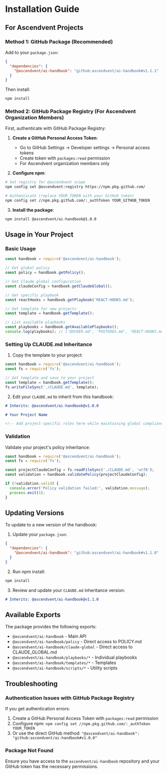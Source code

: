 # Installation Guide

## For Ascendvent Projects

### Method 1: GitHub Package (Recommended)

Add to your `package.json`:

```json
{
  "dependencies": {
    "@ascendvent/ai-handbook": "github:ascendvent/ai-handbook#v1.1.1"
  }
}
```

Then install:
```bash
npm install
```

### Method 2: GitHub Package Registry (For Ascendvent Organization Members)

First, authenticate with GitHub Package Registry:

1. **Create a GitHub Personal Access Token**:
   - Go to GitHub Settings → Developer settings → Personal access tokens
   - Create token with `packages:read` permission
   - For Ascendvent organization members only

2. **Configure npm**:
```bash
# Set registry for @ascendvent scope
npm config set @ascendvent:registry https://npm.pkg.github.com/

# Authenticate (replace YOUR_TOKEN with your GitHub token)
npm config set //npm.pkg.github.com/:_authToken YOUR_GITHUB_TOKEN
```

3. **Install the package**:
```bash
npm install @ascendvent/ai-handbook@1.0.0
```

## Usage in Your Project

### Basic Usage

```javascript
const handbook = require('@ascendvent/ai-handbook');

// Get global policy
const policy = handbook.getPolicy();

// Get Claude global configuration
const claudeConfig = handbook.getClaudeGlobal();

// Get specific playbook
const reactHooks = handbook.getPlaybook('REACT-HOOKS.md');

// Get template for new projects
const template = handbook.getTemplate();

// List available playbooks
const playbooks = handbook.getAvailablePlaybooks();
console.log(playbooks); // ['DOCKER.md', 'POSTGRES.md', 'REACT-HOOKS.md', 'TYPESCRIPT.md']
```

### Setting Up CLAUDE.md Inheritance

1. Copy the template to your project:
```javascript
const handbook = require('@ascendvent/ai-handbook');
const fs = require('fs');

// Get template and save to your project
const template = handbook.getTemplate();
fs.writeFileSync('./CLAUDE.md', template);
```

2. Edit your `CLAUDE.md` to inherit from this handbook:
```markdown
# Inherits: @ascendvent/ai-handbook@v1.0.0

# Your Project Name

<!-- Add project-specific rules here while maintaining global compliance -->
```

### Validation

Validate your project's policy inheritance:

```javascript
const handbook = require('@ascendvent/ai-handbook');
const fs = require('fs');

const projectClaudeConfig = fs.readFileSync('./CLAUDE.md', 'utf8');
const validation = handbook.validatePolicy(projectClaudeConfig);

if (!validation.valid) {
  console.error('Policy validation failed:', validation.message);
  process.exit(1);
}
```

## Updating Versions

To update to a new version of the handbook:

1. Update your `package.json`:
```json
{
  "dependencies": {
    "@ascendvent/ai-handbook": "github:ascendvent/ai-handbook#v1.1.0"
  }
}
```

2. Run npm install:
```bash
npm install
```

3. Review and update your `CLAUDE.md` inheritance version:
```markdown
# Inherits: @ascendvent/ai-handbook@v1.1.0
```

## Available Exports

The package provides the following exports:

- `@ascendvent/ai-handbook` - Main API
- `@ascendvent/ai-handbook/policy` - Direct access to POLICY.md
- `@ascendvent/ai-handbook/claude-global` - Direct access to CLAUDE_GLOBAL.md
- `@ascendvent/ai-handbook/playbooks/*` - Individual playbooks
- `@ascendvent/ai-handbook/templates/*` - Templates
- `@ascendvent/ai-handbook/scripts/*` - Utility scripts

## Troubleshooting

### Authentication Issues with GitHub Package Registry

If you get authentication errors:

1. Create a GitHub Personal Access Token with `packages:read` permission
2. Configure npm: `npm config set //npm.pkg.github.com/:_authToken YOUR_TOKEN`
3. Or use the direct GitHub method: `"@ascendvent/ai-handbook": "github:ascendvent/ai-handbook#v1.0.0"`

### Package Not Found

Ensure you have access to the `ascendvent/ai-handbook` repository and your GitHub token has the necessary permissions.